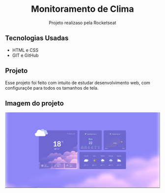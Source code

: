 <h1 align="center"> Monitoramento de Clima</h1>

<p align="center">Projeto realizaso pela Rocketseat</p>

## Tecnologias Usadas

- HTML e CSS
- GIT e GitHub

## Projeto 
Esse projeto foi feito com intuito de estudar desenvolvimento web, com configuraçõe para todos os tamanhos de tela.

## Imagem do projeto

<img src="./assets/projeto.jpg" alt="Imagem do projeto completo">